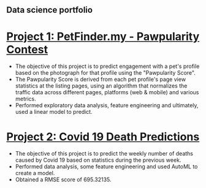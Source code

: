 ## Data science portfolio

# [Project 1: PetFinder.my - Pawpularity Contest](https://github.com/andyhcao/Pawpularity-Contest.git)
- The objective of this project is to predict engagement with a pet's profile based on the photograph for that profile using the "Pawpularity Score".
- The Pawpularity Score is derived from each pet profile's page view statistics at the listing pages, using an algorithm that normalizes the traffic data across different pages, platforms (web & mobile) and various metrics.
- Performed exploratory data analysis, feature engineering and ultimately, used a linear model to predict. 

# [Project 2: Covid 19 Death Predictions](https://github.com/andyhcao/Covid-19-Death-Predictions)
- The objective of this project is to predict the weekly number of deaths caused by Covid 19 based on statistics during the previous week. 
- Performed data analysis, some feature engineering and used AutoML to create a model.
- Obtained a RMSE score of 695.32135.

